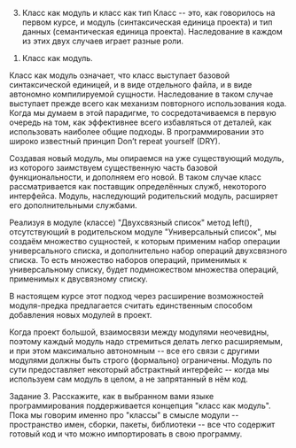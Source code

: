 3. Класс как модуль и класс как тип
Класс -- это, как говорилось на первом курсе, и модуль (синтаксическая единица проекта) и тип данных (семантическая единица проекта). Наследование в каждом из этих двух случаев играет разные роли.

1) Класс как модуль.

Класс как модуль означает, что класс выступает базовой синтаксической единицей, и в виде отдельного файла, и в виде автономно компилируемой сущности. Наследование в таком случае выступает прежде всего как механизм повторного использования кода. Когда мы думаем в этой парадигме, то сосредотачиваемся в первую очередь на том, как эффективнее всего избавляться от деталей, как использовать наиболее общие подходы. В программировании это широко известный принцип Don’t repeat yourself (DRY).

Создавая новый модуль, мы опираемся на уже существующий модуль, из которого заимствуем существенную часть базовой функциональности, и дополняем его новой. В таком случае класс рассматривается как поставщик определённых служб, некоторого интерфейса. Модуль, наследующий родительский модуль, расширяет его дополнительными службами.

Реализуя в модуле (классе) "Двухсвязный список" метод left(), отсутствующий в родительском модуле "Универсальный список", мы создаём множество сущностей, к которым применим набор операции универсального списка, и дополнительно набор операций двухсвязного списка. То есть множество наборов операций, применимых к универсальному списку, будет подмножеством множества операций, применимых к двусвязному списку.

В настоящем курсе этот подход через расширение возможностей модуля-предка предлагается считать единственным способом добавления новых модулей в проект.

Когда проект большой, взаимосвязи между модулями неочевидны, поэтому каждый модуль надо стремиться делать легко расширяемым, и при этом максимально автономным -- все его связи с другими модулями должны быть строго (формально) ограничены. Модуль по сути предоставляет некоторый абстрактный интерфейс -- когда мы используем сам модуль в целом, а не запрятанный в нём код.

Задание 3.
Расскажите, как в выбранном вами языке программирования поддерживается концепция "класс как модуль".
Пока мы говорим именно про "классы" в смысле модули -- пространство имен, сборки, пакеты, библиотеки -- все что содержит готовый код и что можно импортировать в свою программу.


